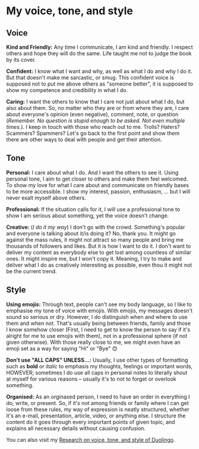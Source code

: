 # My voice, tone, and style

## Voice
**Kind and Friendly:** Any time I communicate, I am kind and friendly. I respect others and hope they will do the same. Life taught me not to judge the book by its cover.

**Confident:** I know what I want and why, as well as what I do and why I do it. But that doesn't make me sarcastic, or smug. This confident voice is supposed not to put me above others as "someone better", it is supposed to show my competence and credibility in what I do.

**Caring:** I want the others to know that I care not just about what I do, but also about them. So, no matter who they are or from where they are, I care about everyone's opinion (even negative), comment, note, or question (_Remember. No question is stupid enough to be asked. Not even multiple times._). I keep in touch with those who reach out to me. Trolls? Haters? Scammers? Spammers? Let's go back to the first point and show them there are other ways to deal with people and get their attention.

## Tone
**Personal:** I care about what I do. And I want the others to see it. Using personal tone, I aim to get closer to others and make them feel welcomed. To show my love for what I care about and communicate on friendly bases to be more accessible. I show my interest, passion, enthusiasm, ... but I will never exalt myself above others.

**Professional:** If the situation calls for it, I will use a professional tone to show I am serious about something, yet the voice doesn't change.

**Creative:** (_I do it my way_) I don't go with the crowd. Something's popular and everyone is talking about it/is doing it? No, thank you. It might go against the mass rules, it might not attract so many people and bring me thousands of followers and likes. But it is how I want to do it. I don't want to deliver my content as everybody else to get lost among countless of similar ones. It might inspire me, but I won't copy it. Meaning, I try to make and deliver what I do as creatively interesting as possible, even thou it might not be the current trend.

## Style
**Using emojis:** Through text, people can't see my body language, so I like to emphasise my tone of voice with emojis. With emojis, my messages doesn't sound so serious or dry. However, I do distinguish when and where to use them and when not. That's usually being between friends, family and those I know somehow closer (First, I need to get to know the person to say if it's alright for me to use emojis with them), not in a professional sphere (if not given otherwise). With those really close to me, we might even have an emoji set as a way for saying "Hi" or "Bye" 😊

**Don't use "ALL CAPS" UNLESS...:** Usually, I use other types of formatting such as **bold** or _italic_ to emphasis my thoughts, feelings or important words, HOWEVER; sometimes I do use all caps in personal notes to literally shout at myself for various reasons – usually it's to not to forget or overlook something.

**Organised:** As an orginased person, I need to have an order in everything I do, write, or present. So, if it's not among friends or family where I can get loose from these rules, my way of expression is neatly structured, whether it's an e-mail, presentation, article, video, or anything else. I structure the content do it goes through every important points of given topic, and explains all necessary details without causing confusion.

You can also visit my [Research on voice, tone, and style of Duolingo](index.md).
